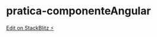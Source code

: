 # pratica-componenteAngular

[Edit on StackBlitz ⚡️](https://stackblitz.com/edit/github-trlrxw-6pduvj)